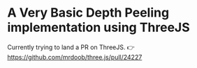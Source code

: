 # A Very Basic Depth Peeling implementation using ThreeJS

Currently trying to land a PR on ThreeJS. 👉 https://github.com/mrdoob/three.js/pull/24227
